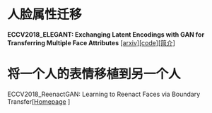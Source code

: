 # 人脸属性迁移
 **ECCV2018_ELEGANT: Exchanging Latent Encodings with GAN for Transferring Multiple Face Attributes** [[arxiv]](https://arxiv.org/abs/1803.10562)[[code]](https://github.com/Prinsphield/ELEGANT)[[简介]](https://mp.weixin.qq.com/s?__biz=MzIzOTY2NTQ5Mg==&mid=2247484536&idx=1&sn=95fde57171b80d2327f377e2b52e5c9d&chksm=e927ec43de50655524eeb820e842afdf1cc87b844e5a537b4bb4c9596cdaf637ccabd4cca18a&mpshare=1&scene=1&srcid=0710UCYf10ajGzm7uccMyYVQ#rd)


# 将一个人的表情移植到另一个人
ECCV2018_ReenactGAN: Learning to Reenact Faces via Boundary Transfer[[Homepage](https://wywu.github.io/projects/ReenactGAN/ReenactGAN.html) ]
